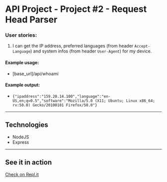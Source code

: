 # API Project - Project #2 - Request Head Parser

### User stories:
1. I can get the IP address, preferred languages (from header `Accept-Language`) and system infos (from header `User-Agent`) for my device.

#### Example usage:
* [base_url]/api/whoami

#### Example output:
* `{"ipaddress":"159.20.14.100","language":"en-US,en;q=0.5","software":"Mozilla/5.0 (X11; Ubuntu; Linux x86_64; rv:50.0) Gecko/20100101 Firefox/50.0"}`
---
## Technologies
* NodeJS
* Express
---
## See it in action
[Check on Repl.it](https://BuzzingFirebrickAssignment--five-nine.repl.co)
